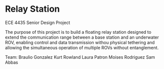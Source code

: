 # Relay Station
ECE 4435 Senior Design Project <br>

The purpose of this project is to build a floating relay station designed to extend the communication range between a base station and an underwater ROV, enabling control and data transmission withou physical tethering and allowing the simultaneous operation of multiple ROVs without entanglement.

Team:
Braulio Gonzalez
Kurt Rowland
Laura Patron
Moises Rodriguez
Sam Abbas
